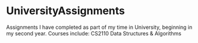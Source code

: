# UniversityAssignments
Assignments I have completed as part of my time in University, beginning in my second year.
Courses include: CS2110 Data Structures & Algorithms


